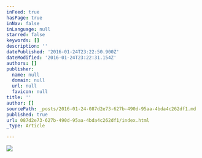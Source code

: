```yaml
---
inFeed: true
hasPage: true
inNav: false
inLanguage: null
starred: false
keywords: []
description: ''
datePublished: '2016-01-24T23:22:50.900Z'
dateModified: '2016-01-24T23:22:31.154Z'
authors: []
publisher:
  name: null
  domain: null
  url: null
  favicon: null
title: ''
author: []
sourcePath: _posts/2016-01-24-087d2e73-627b-490d-95aa-4bda4c262df1.md
published: true
url: 087d2e73-627b-490d-95aa-4bda4c262df1/index.html
_type: Article

---
```

![](https://the-grid-user-content.s3-us-west-2.amazonaws.com/da4bbc68-30f4-479b-a9dc-f912c212e209.jpg)